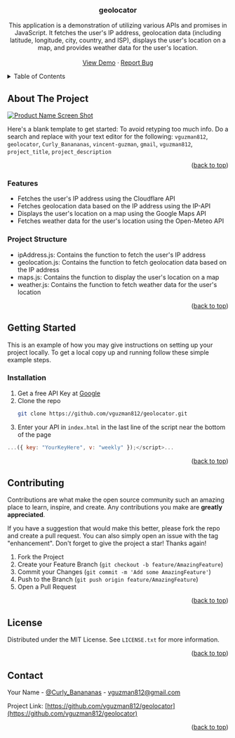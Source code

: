 <!-- Improved compatibility of back to top link: See: https://github.com/othneildrew/Best-README-Template/pull/73 -->
<a name="readme-top"></a>
<!--
*** Thanks for checking out the Best-README-Template. If you have a suggestion
*** that would make this better, please fork the repo and create a pull request
*** or simply open an issue with the tag "enhancement".
*** Don't forget to give the project a star!
*** Thanks again! Now go create something AMAZING! :D
-->



<!-- PROJECT SHIELDS -->
<!--
*** I'm using markdown "reference style" links for readability.
*** Reference links are enclosed in brackets [ ] instead of parentheses ( ).
*** See the bottom of this document for the declaration of the reference variables
*** for contributors-url, forks-url, etc. This is an optional, concise syntax you may use.
*** https://www.markdownguide.org/basic-syntax/#reference-style-links
-->
<!-- [![Contributors][contributors-shield]][contributors-url]
[![Forks][forks-shield]][forks-url]
[![Stargazers][stars-shield]][stars-url]
[![Issues][issues-shield]][issues-url]
[![MIT License][license-shield]][license-url]
[![LinkedIn][linkedin-shield]][linkedin-url] -->



<!-- PROJECT LOGO -->
<br />
<div align="center">
  <a href="https://github.com/vguzman812/geolocator">
    <!-- <img src="images/logo.png" alt="Logo" width="80" height="80"> -->
  </a>

<h3 align="center">geolocator</h3>

  <p align="center">
    This application is a demonstration of utilizing various APIs and promises in JavaScript. It fetches the user's IP address, geolocation data (including latitude, longitude, city, country, and ISP), displays the user's location on a map, and provides weather data for the user's location.
    <br />
    <br />
    <a href="https://vguzman812.github.io/geolocator/">View Demo</a>
    ·
    <a href="https://github.com/vguzman812/geolocator/issues">Report Bug</a>
  </p>
</div>



<!-- TABLE OF CONTENTS -->
<details>
  <summary>Table of Contents</summary>
  <ol>
    <li>
      <a href="#about-the-project">About The Project</a>
      <ul>
        <li><a href="#built-with">Built With</a></li>
      </ul>
    </li>
    <li>
      <a href="#getting-started">Getting Started</a>
      <ul>
        <li><a href="#prerequisites">Prerequisites</a></li>
        <li><a href="#installation">Installation</a></li>
      </ul>
    </li>
    <li><a href="#usage">Usage</a></li>
    <li><a href="#roadmap">Roadmap</a></li>
    <li><a href="#contributing">Contributing</a></li>
    <li><a href="#license">License</a></li>
    <li><a href="#contact">Contact</a></li>
    <li><a href="#acknowledgments">Acknowledgments</a></li>
  </ol>
</details>



<!-- ABOUT THE PROJECT -->
## About The Project

[![Product Name Screen Shot][product-screenshot]](https://example.com)

Here's a blank template to get started: To avoid retyping too much info. Do a search and replace with your text editor for the following: `vguzman812`, `geolocator`, `Curly_Banananas`, `vincent-guzman`, `gmail`, `vguzman812`, `project_title`, `project_description`

<p align="right">(<a href="#readme-top">back to top</a>)</p>


### Features
<ul>
    <li>Fetches the user's IP address using the Cloudflare API</li>
    <li>Fetches geolocation data based on the IP address using the IP-API</li>
    <li>Displays the user's location on a map using the Google Maps API</li>
    <li>Fetches weather data for the user's location using the Open-Meteo API</li>
</ul>


### Project Structure
<ul>
    <li>ipAddress.js: Contains the function to fetch the user's IP address</li>
    <li>geolocation.js: Contains the function to fetch geolocation data based on the IP address</li>
    <li>maps.js: Contains the function to display the user's location on a map</li>
    <li>weather.js: Contains the function to fetch weather data for the user's location</li>
</ul>


<p align="right">(<a href="#readme-top">back to top</a>)</p>



<!-- GETTING STARTED -->
## Getting Started

This is an example of how you may give instructions on setting up your project locally.
To get a local copy up and running follow these simple example steps.


### Installation

1. Get a free API Key at [Google](https://developers.google.com/maps/documentation/javascript/get-api-key)
2. Clone the repo
   ```sh
   git clone https://github.com/vguzman812/geolocator.git
   ```
3. Enter your API in `index.html` in the last line of the script near the bottom of the page 
```js
...({ key: "YourKeyHere", v: "weekly" });</script>...
```


<p align="right">(<a href="#readme-top">back to top</a>)</p>





<!-- CONTRIBUTING -->
## Contributing

Contributions are what make the open source community such an amazing place to learn, inspire, and create. Any contributions you make are **greatly appreciated**.

If you have a suggestion that would make this better, please fork the repo and create a pull request. You can also simply open an issue with the tag "enhancement".
Don't forget to give the project a star! Thanks again!

1. Fork the Project
2. Create your Feature Branch (`git checkout -b feature/AmazingFeature`)
3. Commit your Changes (`git commit -m 'Add some AmazingFeature'`)
4. Push to the Branch (`git push origin feature/AmazingFeature`)
5. Open a Pull Request

<p align="right">(<a href="#readme-top">back to top</a>)</p>



<!-- LICENSE -->
## License

Distributed under the MIT License. See `LICENSE.txt` for more information.

<p align="right">(<a href="#readme-top">back to top</a>)</p>



<!-- CONTACT -->
## Contact

Your Name - [@Curly_Banananas](https://twitter.com/Curly_Banananas) - vguzman812@gmail.com

Project Link: [https://github.com/vguzman812/geolocator](https://github.com/vguzman812/geolocator)

<p align="right">(<a href="#readme-top">back to top</a>)</p>





<!-- MARKDOWN LINKS & IMAGES -->
<!-- https://www.markdownguide.org/basic-syntax/#reference-style-links -->
[contributors-shield]: https://img.shields.io/github/contributors/vguzman812/geolocator.svg?style=for-the-badge
[contributors-url]: https://github.com/vguzman812/geolocator/graphs/contributors
[forks-shield]: https://img.shields.io/github/forks/vguzman812/geolocator.svg?style=for-the-badge
[forks-url]: https://github.com/vguzman812/geolocator/network/members
[stars-shield]: https://img.shields.io/github/stars/vguzman812/geolocator.svg?style=for-the-badge
[stars-url]: https://github.com/vguzman812/geolocator/stargazers
[issues-shield]: https://img.shields.io/github/issues/vguzman812/geolocator.svg?style=for-the-badge
[issues-url]: https://github.com/vguzman812/geolocator/issues
[license-shield]: https://img.shields.io/github/license/vguzman812/geolocator.svg?style=for-the-badge
[license-url]: https://github.com/vguzman812/geolocator/blob/master/LICENSE.txt
[linkedin-shield]: https://img.shields.io/badge/-LinkedIn-black.svg?style=for-the-badge&logo=linkedin&colorB=555
[linkedin-url]: https://linkedin.com/in/vincent-guzman
[product-screenshot]: images/screenshot.png
[Next.js]: https://img.shields.io/badge/next.js-000000?style=for-the-badge&logo=nextdotjs&logoColor=white
[Next-url]: https://nextjs.org/
[React.js]: https://img.shields.io/badge/React-20232A?style=for-the-badge&logo=react&logoColor=61DAFB
[React-url]: https://reactjs.org/
[Vue.js]: https://img.shields.io/badge/Vue.js-35495E?style=for-the-badge&logo=vuedotjs&logoColor=4FC08D
[Vue-url]: https://vuejs.org/
[Angular.io]: https://img.shields.io/badge/Angular-DD0031?style=for-the-badge&logo=angular&logoColor=white
[Angular-url]: https://angular.io/
[Svelte.dev]: https://img.shields.io/badge/Svelte-4A4A55?style=for-the-badge&logo=svelte&logoColor=FF3E00
[Svelte-url]: https://svelte.dev/
[Laravel.com]: https://img.shields.io/badge/Laravel-FF2D20?style=for-the-badge&logo=laravel&logoColor=white
[Laravel-url]: https://laravel.com
[Bootstrap.com]: https://img.shields.io/badge/Bootstrap-563D7C?style=for-the-badge&logo=bootstrap&logoColor=white
[Bootstrap-url]: https://getbootstrap.com
[JQuery.com]: https://img.shields.io/badge/jQuery-0769AD?style=for-the-badge&logo=jquery&logoColor=white
[JQuery-url]: https://jquery.com 